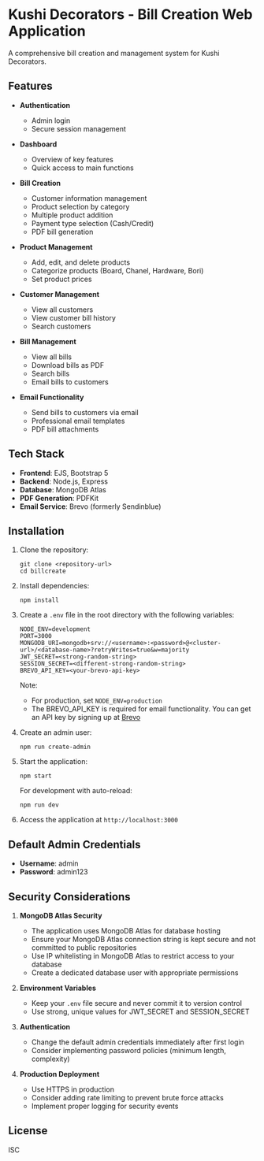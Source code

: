 # Kushi Decorators - Bill Creation Web Application

A comprehensive bill creation and management system for Kushi Decorators.

## Features

- **Authentication**
  - Admin login
  - Secure session management

- **Dashboard**
  - Overview of key features
  - Quick access to main functions

- **Bill Creation**
  - Customer information management
  - Product selection by category
  - Multiple product addition
  - Payment type selection (Cash/Credit)
  - PDF bill generation

- **Product Management**
  - Add, edit, and delete products
  - Categorize products (Board, Chanel, Hardware, Bori)
  - Set product prices

- **Customer Management**
  - View all customers
  - View customer bill history
  - Search customers

- **Bill Management**
  - View all bills
  - Download bills as PDF
  - Search bills
  - Email bills to customers

- **Email Functionality**
  - Send bills to customers via email
  - Professional email templates
  - PDF bill attachments

## Tech Stack

- **Frontend**: EJS, Bootstrap 5
- **Backend**: Node.js, Express
- **Database**: MongoDB Atlas
- **PDF Generation**: PDFKit
- **Email Service**: Brevo (formerly Sendinblue)

## Installation

1. Clone the repository:
   ```
   git clone <repository-url>
   cd billcreate
   ```

2. Install dependencies:
   ```
   npm install
   ```

3. Create a `.env` file in the root directory with the following variables:
   ```
   NODE_ENV=development
   PORT=3000
   MONGODB_URI=mongodb+srv://<username>:<password>@<cluster-url>/<database-name>?retryWrites=true&w=majority
   JWT_SECRET=<strong-random-string>
   SESSION_SECRET=<different-strong-random-string>
   BREVO_API_KEY=<your-brevo-api-key>
   ```

   Note:
   - For production, set `NODE_ENV=production`
   - The BREVO_API_KEY is required for email functionality. You can get an API key by signing up at [Brevo](https://www.brevo.com/)

4. Create an admin user:
   ```
   npm run create-admin
   ```

5. Start the application:
   ```
   npm start
   ```

   For development with auto-reload:
   ```
   npm run dev
   ```

6. Access the application at `http://localhost:3000`

## Default Admin Credentials

- **Username**: admin
- **Password**: admin123

## Security Considerations

1. **MongoDB Atlas Security**
   - The application uses MongoDB Atlas for database hosting
   - Ensure your MongoDB Atlas connection string is kept secure and not committed to public repositories
   - Use IP whitelisting in MongoDB Atlas to restrict access to your database
   - Create a dedicated database user with appropriate permissions

2. **Environment Variables**
   - Keep your `.env` file secure and never commit it to version control
   - Use strong, unique values for JWT_SECRET and SESSION_SECRET

3. **Authentication**
   - Change the default admin credentials immediately after first login
   - Consider implementing password policies (minimum length, complexity)

4. **Production Deployment**
   - Use HTTPS in production
   - Consider adding rate limiting to prevent brute force attacks
   - Implement proper logging for security events

## License

ISC
